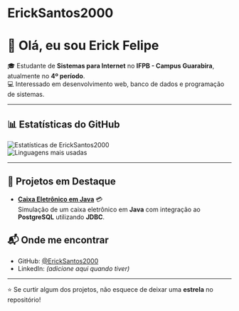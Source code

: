 # ErickSantos2000  

# 👋 Olá, eu sou Erick Felipe  

🎓 Estudante de **Sistemas para Internet** no **IFPB - Campus Guarabira**, atualmente no **4º período**.  
💻 Interessado em desenvolvimento web, banco de dados e programação de sistemas.  

---

## 📊 Estatísticas do GitHub  

![Estatísticas de ErickSantos2000](https://github-readme-stats.vercel.app/api?username=ErickSantos2000&show_icons=true&theme=radical)  
![Linguagens mais usadas](https://github-readme-stats.vercel.app/api/top-langs/?username=ErickSantos2000&layout=compact&theme=radical)

---

## 🌟 Projetos em Destaque  

- [**Caixa Eletrônico em Java**](https://github.com/ErickSantos2000/caixa-eletronico-java) 💳  
  Simulação de um caixa eletrônico em **Java** com integração ao **PostgreSQL** utilizando **JDBC**.  

## 📬 Onde me encontrar  

- GitHub: [@ErickSantos2000](https://github.com/ErickSantos2000)  
- LinkedIn: *(adicione aqui quando tiver)*  

---

⭐ Se curtir algum dos projetos, não esquece de deixar uma **estrela** no repositório!  

